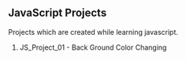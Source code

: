 ## JavaScript Projects

Projects which are created while learning javascript.

1. JS_Project_01 - Back Ground Color Changing 